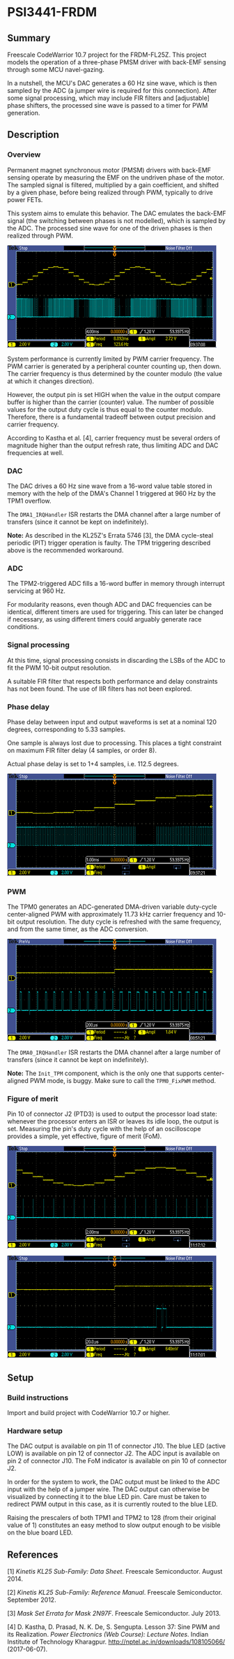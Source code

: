 # PSI3441-FRDM

## Summary

Freescale CodeWarrior 10.7 project for the FRDM-FL25Z. This project models the operation of a three-phase PMSM driver with back-EMF sensing through some MCU navel-gazing.

In a nutshell, the MCU's DAC generates a 60 Hz sine wave, which is then sampled by the ADC (a jumper wire is required for this connection). After some signal processing, which may include FIR filters and [adjustable] phase shifters, the processed sine wave is passed to a timer for PWM generation.


## Description

### Overview

Permanent magnet synchronous motor (PMSM) drivers with back-EMF sensing operate by measuring the EMF on the undriven phase of the motor. The sampled signal is filtered, multiplied by a gain coefficient, and shifted by a given phase, before being realized through PWM, typically to drive power FETs.

This system aims to emulate this behavior. The DAC emulates the back-EMF signal (the switching between phases is not modelled), which is sampled by the ADC. The processed sine wave for one of the driven phases is then realized through PWM.

![](Documentation/pictures/system.png "System in action")

System performance is currently limited by PWM carrier frequency. The PWM carrier is generated by a peripheral counter counting up, then down. The carrier frequency is thus determined by the counter modulo (the value at which it changes direction).

However, the output pin is set HIGH when the value in the output compare buffer is higher than the carrier (counter) value. The number of possible values for the output duty cycle is thus equal to the counter modulo. Therefore, there is a fundamental tradeoff between output precision and carrier frequency.

According to Kastha et al. [4], carrier frequency must be several orders of magnitude higher than the output refresh rate, thus limiting ADC and DAC frequencies at well.


### DAC

The DAC drives a 60 Hz sine wave from a 16-word value table stored in memory with the help of the DMA's Channel 1 triggered at 960 Hz by the TPM1 overflow.

The `DMA1_IRQHandler` ISR restarts the DMA channel after a large number of transfers (since it cannot be kept on indefinitely).

**Note:** As described in the KL25Z's Errata 5746 [3], the DMA cycle-steal periodic (PIT) trigger operation is faulty. The TPM triggering described above is the recommended workaround.


### ADC

The TPM2-triggered ADC fills a 16-word buffer in memory through interrupt servicing at 960 Hz.

For modularity reasons, even though ADC and DAC frequencies can be identical, different timers are used for triggering. This can later be changed if necessary, as using different timers could arguably generate race conditions.


### Signal processing

At this time, signal processing consists in discarding the LSBs of the ADC to fit the PWM 10-bit output resolution.

A suitable FIR filter that respects both performance and delay constraints has not been found. The use of IIR filters has not been explored.


### Phase delay

Phase delay between input and output waveforms is set at a nominal 120 degrees, corresponding to 5.33 samples.

One sample is always lost due to processing. This places a tight constraint on maximum FIR filter delay (4 samples, or order 8).

Actual phase delay is set to 1+4 samples, i.e. 112.5 degrees.

![](Documentation/pictures/shift.png "Phase shifter in action")


### PWM

The TPM0 generates an ADC-generated DMA-driven variable duty-cycle center-aligned PWM with approximately 11.73 kHz carrier frequency and 10-bit output resolution. The duty cycle is refreshed with the same frequency, and from the same timer, as the ADC conversion.

![](Documentation/pictures/pwm.png "PWM output (phase delay has been suppressed)")

The `DMA0_IRQHandler` ISR restarts the DMA channel after a large number of transfers (since it cannot be kept on indefinitely).

**Note:** The `Init_TPM` component, which is the only one that supports center-aligned PWM mode, is buggy. Make sure to call the `TPM0_FixPWM` method.


### Figure of merit

Pin 10 of connector J2 (PTD3) is used to output the processor load state: whenever the processor enters an ISR or leaves its idle loop, the output is set. Measuring the pin's duty cycle with the help of an oscilloscope provides a simple, yet effective, figure of merit (FoM).

![](Documentation/pictures/duty-1.png "FoM visualization")

![](Documentation/pictures/duty-2.png "FoM (zoomed in)")


## Setup

### Build instructions

Import and build project with CodeWarrior 10.7 or higher.


### Hardware setup

The DAC output is available on pin 11 of connector J10. The blue LED (active LOW) is available on pin 12 of connector J2. The ADC input is available on pin 2 of connector J10. The FoM indicator is available on pin 10 of connector J2.

In order for the system to work, the DAC output must be linked to the ADC input with the help of a jumper wire. The DAC output can otherwise be visualized by connecting it to the blue LED pin. Care must be taken to redirect PWM output in this case, as it is currently routed to the blue LED.

Raising the prescalers of both TPM1 and TPM2 to 128 (from their original value of 1) constitutes an easy method to slow output enough to be visible on the blue board LED.


## References

[1] *Kinetis KL25 Sub-Family: Data Sheet*. Freescale Semiconductor. August 2014.

[2] *Kinetis KL25 Sub-Family: Reference Manual*. Freescale Semiconductor. September 2012.

[3] *Mask Set Errata for Mask 2N97F*. Freescale Semiconductor. July 2013.

[4] D. Kastha, D. Prasad, N. K. De, S. Sengupta. Lesson 37: Sine PWM and its Realization. *Power Electronics (Web Course): Lecture Notes*. Indian Institute of Technology Kharagpur. http://nptel.ac.in/downloads/108105066/ (2017-06-07).
